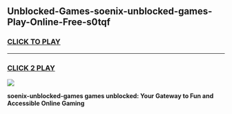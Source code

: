 
## Unblocked-Games-soenix-unblocked-games-Play-Online-Free-s0tqf
<h3>
<a href="https://premium76.site?title=soenix-unblocked-games&ref=26A">CLICK TO PLAY</a></h3>
<hr>

<h3>
<a href="https://premium76.site?title=soenix-unblocked-games&ref=26A">CLICK 2 PLAY</a>
  
</h3>

<a href="https://premium76.site?title=soenix-unblocked-games&ref=26A"><img src="https://clearcache.store/games.png"></a>


**soenix-unblocked-games games unblocked: Your Gateway to Fun and Accessible Online Gaming**
